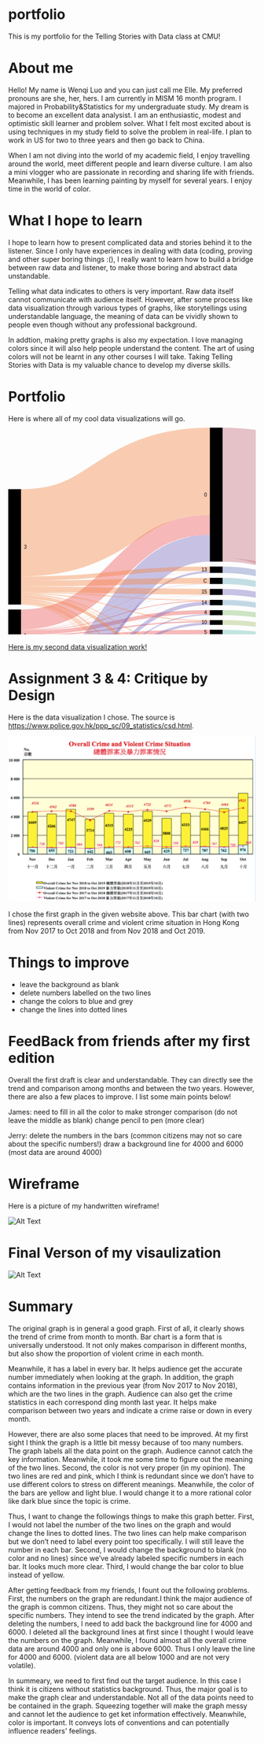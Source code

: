 # portfolio
This is my portfolio for the Telling Stories with Data class at CMU!


# About me

Hello! My name is Wenqi Luo and you can just call me Elle. My preferred pronouns are she, her, hers. I am currently in MISM 16 month program. I majored in Probability&Statistics for my undergraduate study. My dream is to become an excellent data analysist. I am an enthusiastic, modest and optimistic skill learner and problem solver. What I felt most excited about is using techniques in my study field to solve the problem in real-life. I plan to work in US for two to three years and then go back to China. 

When I am not diving into the world of my academic field, I enjoy travelling around the world, meet different people and learn diverse culture. I am also a mini vlogger who are passionate in recording and sharing life with friends. Meanwhile, I has been learning painting by myself for several years. I enjoy time in the world of color. 


# What I hope to learn

I hope to learn how to present complicated data and stories behind it to the listener. Since I only have experiences in dealing with data (coding, proving and other super boring things :(), I really want to learn how to build a bridge between raw data and listener, to make those boring and abstract data unstandable. 

Telling what data indicates to others is very important. Raw data itself cannot communicate with audience itself. However, after some process like data visualization through various types of graphs, like storytellings using understandable language, the meaning of data can be vividly shown to people even though without any professional background. 

In addtion, making pretty graphs is also my expectation. I love managing colors since it will also help people understand the content. The art of using colors will not be learnt in any other courses I will take. Taking Telling Stories with Data is my valuable chance to develop my diverse skills. 


# Portfolio

Here is where all of my cool data visualizations will go. 
<svg width="847" height="723" xmlns="http://www.w3.org/2000/svg"><g transform="translate(0, 10)"><g class="links" fill="none" stroke-opacity="0.4"><path d="M26,470.2524828113064C218.25,470.2524828113064,218.25,590.2647058823527,410.5,590.2647058823527" stroke-width="2.3155080213903743" style="stroke: rgb(235, 82, 82);"></path><path d="M26,441.97020626432385C218.25,441.97020626432385,218.25,450.8884644766997,410.5,450.8884644766997" stroke-width="1.9847211611917495" style="stroke: rgb(235, 82, 82);"></path><path d="M26,389.7058823529413C218.25,389.7058823529413,218.25,197.479755538579,410.5,197.479755538579" stroke-width="40.35599694423224" style="stroke: rgb(235, 82, 82);"></path><path d="M26,436.6776165011459C218.25,436.6776165011459,218.25,433.9419404125286,410.5,433.9419404125286" stroke-width="8.600458365164247" style="stroke: rgb(235, 82, 82);"></path><path d="M26,422.1229946524064C218.25,422.1229946524064,218.25,394.42551566080954,410.5,394.42551566080954" stroke-width="2.6462948815889993" style="stroke: rgb(235, 82, 82);"></path><path d="M26,467.60618792971735C218.25,467.60618792971735,218.25,558.687165775401,410.5,558.687165775401" stroke-width="2.9770817417876243" style="stroke: rgb(235, 82, 82);"></path><path d="M26,416.8304048892284C218.25,416.8304048892284,218.25,374.83269671504956,410.5,374.83269671504956" stroke-width="7.938884644766998" style="stroke: rgb(235, 82, 82);"></path><path d="M26,443.9549274255156C218.25,443.9549274255156,218.25,468.49656226126825,410.5,468.49656226126825" stroke-width="1.9847211611917495" style="stroke: rgb(235, 82, 82);"></path><path d="M26,462.9751718869366C218.25,462.9751718869366,218.25,541.0790679908328,410.5,541.0790679908328" stroke-width="6.284950343773874" style="stroke: rgb(235, 82, 82);"></path><path d="M26,472.89877769289535C218.25,472.89877769289535,218.25,617.211229946524,410.5,617.211229946524" stroke-width="0.9923605805958747" style="stroke: rgb(235, 82, 82);"></path><path d="M26,456.0286478227655C218.25,456.0286478227655,218.25,523.801757066463,410.5,523.801757066463" stroke-width="7.608097784568373" style="stroke: rgb(235, 82, 82);"></path><path d="M26,471.9064171122995C218.25,471.9064171122995,218.25,604.564935064935,410.5,604.564935064935" stroke-width="0.9923605805958747" style="stroke: rgb(235, 82, 82);"></path><path d="M26,427.9117647058823C218.25,427.9117647058823,218.25,415.1760886172649,410.5,415.1760886172649" stroke-width="8.931245225362872" style="stroke: rgb(235, 82, 82);"></path><path d="M26,448.5859434682964C218.25,448.5859434682964,218.25,506.02826585179537,410.5,506.02826585179537" stroke-width="7.277310924369748" style="stroke: rgb(235, 82, 82);"></path><path d="M26,410.54545454545456C218.25,410.54545454545456,218.25,317.37738731856365,410.5,317.37738731856365" stroke-width="0.6615737203972498" style="stroke: rgb(235, 82, 82);"></path><path d="M26,412.0339954163484C218.25,412.0339954163484,218.25,352.42818945760115,410.5,352.42818945760115" stroke-width="1.6539343009931247" style="stroke: rgb(235, 82, 82);"></path><path d="M26,475.8758594346829C218.25,475.8758594346829,218.25,692.5038197097019,410.5,692.5038197097019" stroke-width="0.3307868601986249" style="stroke: rgb(235, 82, 82);"></path><path d="M26,410.04927425515666C218.25,410.04927425515666,218.25,291.00343773873163,410.5,291.00343773873163" stroke-width="0.3307868601986249" style="stroke: rgb(235, 82, 82);"></path><path d="M26,474.2219251336898C218.25,474.2219251336898,218.25,628.865164247517,410.5,628.865164247517" stroke-width="1.6539343009931247" style="stroke: rgb(235, 82, 82);"></path><path d="M26,411.0416348357525C218.25,411.0416348357525,218.25,339.4511077158134,410.5,339.4511077158134" stroke-width="0.3307868601986249" style="stroke: rgb(235, 82, 82);"></path><path d="M26,475.37967914438497C218.25,475.37967914438497,218.25,650.6844919786093,410.5,650.6844919786093" stroke-width="0.6615737203972498" style="stroke: rgb(235, 82, 82);"></path><path d="M26,476.2066462948815C218.25,476.2066462948815,218.25,702.8346065699006,410.5,702.8346065699006" stroke-width="0.3307868601986249" style="stroke: rgb(235, 82, 82);"></path><path d="M26,513.6619556913676C218.25,513.6619556913676,218.25,244.9476699770817,410.5,244.9476699770817" stroke-width="54.57983193277311" style="stroke: rgb(117, 105, 191);"></path><path d="M26,557.6566080977848C218.25,557.6566080977848,218.25,398.22956455309367,410.5,398.22956455309367" stroke-width="4.9618029029793735" style="stroke: rgb(117, 105, 191);"></path><path d="M26,562.4530175706649C218.25,562.4530175706649,218.25,454.196333078686,410.5,454.196333078686" stroke-width="4.6310160427807485" style="stroke: rgb(117, 105, 191);"></path><path d="M26,542.9365928189459C218.25,542.9365928189459,218.25,293.1535523300227,410.5,293.1535523300227" stroke-width="3.969442322383499" style="stroke: rgb(117, 105, 191);"></path><path d="M26,574.8575248281131C218.25,574.8575248281131,218.25,574.3105423987776,410.5,574.3105423987776" stroke-width="5.623376623376624" style="stroke: rgb(117, 105, 191);"></path><path d="M26,549.0561497326205C218.25,549.0561497326205,218.25,357.0592055003819,410.5,357.0592055003819" stroke-width="7.608097784568373" style="stroke: rgb(117, 105, 191);"></path><path d="M26,567.4148204736442C218.25,567.4148204736442,218.25,472.13521772345314,410.5,472.13521772345314" stroke-width="5.292589763177999" style="stroke: rgb(117, 105, 191);"></path><path d="M26,570.5572956455311C218.25,570.5572956455311,218.25,491.8934300993126,410.5,491.8934300993126" stroke-width="0.9923605805958747" style="stroke: rgb(117, 105, 191);"></path><path d="M26,554.0179526355998C218.25,554.0179526355998,218.25,379.95989304812827,410.5,379.95989304812827" stroke-width="2.3155080213903743" style="stroke: rgb(117, 105, 191);"></path><path d="M26,545.0867074102371C218.25,545.0867074102371,218.25,339.781894576012,410.5,339.781894576012" stroke-width="0.3307868601986249" style="stroke: rgb(117, 105, 191);"></path><path d="M26,577.8346065699009C218.25,577.8346065699009,218.25,617.8728036669213,410.5,617.8728036669213" stroke-width="0.3307868601986249" style="stroke: rgb(117, 105, 191);"></path><path d="M26,571.7150496562263C218.25,571.7150496562263,218.25,560.5064935064935,410.5,560.5064935064935" stroke-width="0.6615737203972498" style="stroke: rgb(117, 105, 191);"></path><path d="M26,571.2188693659284C218.25,571.2188693659284,218.25,509.83231474407955,410.5,509.83231474407955" stroke-width="0.3307868601986249" style="stroke: rgb(117, 105, 191);"></path><path d="M26,213.65087853323155C218.25,213.65087853323155,218.25,88.65087853323142,410.5,88.65087853323142" stroke-width="177.30175706646295" style="stroke: rgb(242, 130, 63);"></path><path d="M26,354.5660809778458C218.25,354.5660809778458,218.25,602.7456073338425,410.5,602.7456073338425" stroke-width="2.6462948815889993" style="stroke: rgb(242, 130, 63);"></path><path d="M26,343.98090145148973C218.25,343.98090145148973,218.25,488.08938120702834,410.5,488.08938120702834" stroke-width="6.615737203972499" style="stroke: rgb(242, 130, 63);"></path><path d="M26,328.59931245225374C218.25,328.59931245225374,218.25,333.4969442322382,410.5,333.4969442322382" stroke-width="11.577540106951872" style="stroke: rgb(242, 130, 63);"></path><path d="M26,316.8563789152025C218.25,316.8563789152025,218.25,311.0924369747898,410.5,311.0924369747898" stroke-width="11.908326967150497" style="stroke: rgb(242, 130, 63);"></path><path d="M26,338.8537051184111C218.25,338.8537051184111,218.25,449.0691367456073,410.5,449.0691367456073" stroke-width="1.6539343009931247" style="stroke: rgb(242, 130, 63);"></path><path d="M26,306.6019862490452C218.25,306.6019862490452,218.25,286.53781512605025,410.5,286.53781512605025" stroke-width="8.600458365164247" style="stroke: rgb(242, 130, 63);"></path><path d="M26,349.10809778456843C218.25,349.10809778456843,218.25,555.7100840336134,410.5,555.7100840336134" stroke-width="2.9770817417876243" style="stroke: rgb(242, 130, 63);"></path><path d="M26,350.92742551566084C218.25,350.92742551566084,218.25,571.1680672268907,410.5,571.1680672268907" stroke-width="0.6615737203972498" style="stroke: rgb(242, 130, 63);"></path><path d="M26,352.25057295645536C218.25,352.25057295645536,218.25,588.1145912910617,410.5,588.1145912910617" stroke-width="1.9847211611917495" style="stroke: rgb(242, 130, 63);"></path><path d="M26,359.0317035905272C218.25,359.0317035905272,218.25,671.8422459893045,410.5,671.8422459893045" stroke-width="0.3307868601986249" style="stroke: rgb(242, 130, 63);"></path><path d="M26,337.0343773873186C218.25,337.0343773873186,218.25,392.1100076394191,410.5,392.1100076394191" stroke-width="1.9847211611917495" style="stroke: rgb(242, 130, 63);"></path><path d="M26,356.7161955691368C218.25,356.7161955691368,218.25,615.8880825057295,410.5,615.8880825057295" stroke-width="1.6539343009931247" style="stroke: rgb(242, 130, 63);"></path><path d="M26,358.5355233002292C218.25,358.5355233002292,218.25,661.3460656990065,410.5,661.3460656990065" stroke-width="0.6615737203972498" style="stroke: rgb(242, 130, 63);"></path><path d="M26,335.2150496562262C218.25,335.2150496562262,218.25,350.77425515660804,410.5,350.77425515660804" stroke-width="1.6539343009931247" style="stroke: rgb(242, 130, 63);"></path><path d="M26,347.4541634835753C218.25,347.4541634835753,218.25,537.7711993888465,410.5,537.7711993888465" stroke-width="0.3307868601986249" style="stroke: rgb(242, 130, 63);"></path><path d="M26,359.3624904507258C218.25,359.3624904507258,218.25,682.1730328495032,410.5,682.1730328495032" stroke-width="0.3307868601986249" style="stroke: rgb(242, 130, 63);"></path><path d="M26,340.1768525592056C218.25,340.1768525592056,218.25,467.0080213903745,410.5,467.0080213903745" stroke-width="0.9923605805958747" style="stroke: rgb(242, 130, 63);"></path><path d="M26,357.87394957983196C218.25,357.87394957983196,218.25,640.0229182582121,410.5,640.0229182582121" stroke-width="0.6615737203972498" style="stroke: rgb(242, 130, 63);"></path><path d="M436.5,589.2723453017569C628.75,589.2723453017569,628.75,560.9262796027502,821,560.9262796027502" stroke-width="4.3002291825821235" style="stroke: rgb(191, 153, 105);"></path><path d="M436.5,452.3770053475935C628.75,452.3770053475935,628.75,504.692513368984,821,504.692513368984" stroke-width="8.269671504965622" style="stroke: rgb(191, 169, 105);"></path><path d="M436.5,132.3147440794499C628.75,132.3147440794499,628.75,262.31474407944995,821,262.31474407944995" stroke-width="264.6294881588999" style="stroke: rgb(191, 105, 121);"></path><path d="M436.5,268.43353705118403C628.75,268.43353705118403,628.75,411.41061879297183,821,411.41061879297183" stroke-width="7.608097784568373" style="stroke: rgb(191, 105, 121);"></path><path d="M436.5,433.9419404125286C628.75,433.9419404125286,628.75,496.25744843391914,821,496.25744843391914" stroke-width="8.600458365164247" style="stroke: rgb(180, 191, 105);"></path><path d="M436.5,395.9140565317033C628.75,395.9140565317033,628.75,478.229564553094,821,478.229564553094" stroke-width="9.592818945760122" style="stroke: rgb(164, 191, 105);"></path><path d="M436.5,557.6948051948052C628.75,557.6948051948052,628.75,549.679526355997,821,549.679526355997" stroke-width="6.284950343773874" style="stroke: rgb(148, 191, 105);"></path><path d="M436.5,554.386936592819C628.75,554.386936592819,628.75,395.4564553093964,821,395.4564553093964" stroke-width="0.3307868601986249" style="stroke: rgb(148, 191, 105);"></path><path d="M436.5,375.9904507257448C628.75,375.9904507257448,628.75,468.3059587471353,821,468.3059587471353" stroke-width="10.254392666157372" style="stroke: rgb(132, 191, 105);"></path><path d="M436.5,470.6466768525593C628.75,470.6466768525593,628.75,512.9621848739497,821,512.9621848739497" stroke-width="8.269671504965622" style="stroke: rgb(116, 191, 105);"></path><path d="M436.5,540.9136745607334C628.75,540.9136745607334,628.75,543.2291825821238,821,543.2291825821238" stroke-width="6.615737203972499" style="stroke: rgb(105, 191, 110);"></path><path d="M436.5,616.715049656226C628.75,616.715049656226,628.75,566.7150496562263,821,566.7150496562263" stroke-width="2.6462948815889993" style="stroke: rgb(105, 191, 126);"></path><path d="M436.5,615.2265087853323C628.75,615.2265087853323,628.75,397.4411764705881,821,397.4411764705881" stroke-width="0.3307868601986249" style="stroke: rgb(105, 191, 126);"></path><path d="M436.5,523.801757066463C628.75,523.801757066463,628.75,536.1172650878534,821,536.1172650878534" stroke-width="7.608097784568373" style="stroke: rgb(105, 191, 143);"></path><path d="M436.5,602.0840336134452C628.75,602.0840336134452,628.75,396.61420932009156,821,396.61420932009156" stroke-width="1.3231474407944996" style="stroke: rgb(105, 191, 159);"></path><path d="M436.5,603.9033613445376C628.75,603.9033613445376,628.75,564.2341482047365,821,564.2341482047365" stroke-width="2.3155080213903743" style="stroke: rgb(105, 191, 159);"></path><path d="M436.5,415.1760886172649C628.75,415.1760886172649,628.75,487.49159663865555,821,487.49159663865555" stroke-width="8.931245225362872" style="stroke: rgb(105, 191, 175);"></path><path d="M436.5,506.19365928189467C628.75,506.19365928189467,628.75,528.509167303285,821,528.509167303285" stroke-width="7.608097784568373" style="stroke: rgb(105, 191, 191);"></path><path d="M436.5,311.5886172650877C628.75,311.5886172650877,628.75,434.23491214667695,821,434.23491214667695" stroke-width="12.239113827349122" style="stroke: rgb(105, 175, 191);"></path><path d="M436.5,305.30366692131383C628.75,305.30366692131383,628.75,394.7948815889992,821,394.7948815889992" stroke-width="0.3307868601986249" style="stroke: rgb(105, 175, 191);"></path><path d="M436.5,355.5706646294881C628.75,355.5706646294881,628.75,457.8861726508786,821,457.8861726508786" stroke-width="10.585179526355997" style="stroke: rgb(105, 159, 191);"></path><path d="M436.5,350.1126814362108C628.75,350.1126814362108,628.75,395.1256684491978,821,395.1256684491978" stroke-width="0.3307868601986249" style="stroke: rgb(105, 159, 191);"></path><path d="M436.5,692.5038197097019C628.75,692.5038197097019,628.75,572.503819709702,821,572.503819709702" stroke-width="0.3307868601986249" style="stroke: rgb(105, 143, 191);"></path><path d="M436.5,288.68792971734126C628.75,288.68792971734126,628.75,421.66501145912923,821,421.66501145912923" stroke-width="12.900687547746372" style="stroke: rgb(105, 126, 191);"></path><path d="M436.5,628.865164247517C628.75,628.865164247517,628.75,568.8651642475173,821,568.8651642475173" stroke-width="1.6539343009931247" style="stroke: rgb(105, 110, 191);"></path><path d="M436.5,333.8277310924368C628.75,333.8277310924368,628.75,446.47402597402606,821,446.47402597402606" stroke-width="12.239113827349122" style="stroke: rgb(116, 105, 191);"></path><path d="M436.5,650.6844919786093C628.75,650.6844919786093,628.75,570.6844919786097,821,570.6844919786097" stroke-width="0.6615737203972498" style="stroke: rgb(132, 105, 191);"></path><path d="M436.5,702.8346065699006C628.75,702.8346065699006,628.75,572.8346065699006,821,572.8346065699006" stroke-width="0.3307868601986249" style="stroke: rgb(148, 105, 191);"></path><path d="M436.5,574.1451489686783C628.75,574.1451489686783,628.75,555.7990832696715,821,555.7990832696715" stroke-width="5.954163483575249" style="stroke: rgb(164, 105, 191);"></path><path d="M436.5,571.0026737967914C628.75,571.0026737967914,628.75,395.787242169595,821,395.787242169595" stroke-width="0.3307868601986249" style="stroke: rgb(164, 105, 191);"></path><path d="M436.5,488.5855614973263C628.75,488.5855614973263,628.75,520.9010695187167,821,520.9010695187167" stroke-width="7.608097784568373" style="stroke: rgb(180, 105, 191);"></path><path d="M436.5,671.8422459893045C628.75,671.8422459893045,628.75,571.8422459893048,821,571.8422459893048" stroke-width="0.3307868601986249" style="stroke: rgb(191, 105, 185);"></path><path d="M436.5,661.3460656990065C628.75,661.3460656990065,628.75,571.3460656990069,821,571.3460656990069" stroke-width="0.6615737203972498" style="stroke: rgb(191, 105, 169);"></path><path d="M436.5,682.1730328495032C628.75,682.1730328495032,628.75,572.1730328495034,821,572.1730328495034" stroke-width="0.3307868601986249" style="stroke: rgb(191, 105, 153);"></path><path d="M436.5,640.0229182582121C628.75,640.0229182582121,628.75,570.0229182582125,821,570.0229182582125" stroke-width="0.6615737203972498" style="stroke: rgb(191, 105, 137);"></path></g><g class="nodes" font-family="Arial, Helvetica" font-size="10"><g><rect x="410.5" y="-5.684341886080802e-14" height="272.23758594346816" width="26" fill="#000"></rect><text x="404.5" y="136.11879297173402" dy="0.35em" text-anchor="end">0</text></g><g><rect x="410.5" y="628.0381970970204" height="1.6539343009931144" width="26" fill="#000"></rect><text x="404.5" y="628.865164247517" dy="0.35em" text-anchor="end">1</text></g><g><rect x="410.5" y="391.11764705882325" height="9.5928189457602" width="26" fill="#000"></rect><text x="404.5" y="395.91405653170335" dy="0.35em" text-anchor="end">10</text></g><g><rect x="410.5" y="448.24216959511074" height="8.2696715049658" width="26" fill="#000"></rect><text x="404.5" y="452.37700534759364" dy="0.35em" text-anchor="end">11</text></g><g><rect x="410.5" y="570.8372803666921" height="6.284950343773744" width="26" fill="#000"></rect><text x="404.5" y="573.979755538579" dy="0.35em" text-anchor="end">12</text></g><g><rect x="410.5" y="282.2375859434681" height="12.90068754774643" width="26" fill="#000"></rect><text x="404.5" y="288.6879297173413" dy="0.35em" text-anchor="end">13</text></g><g><rect x="410.5" y="639.6921313980135" height="0.6615737203972003" width="26" fill="#000"></rect><text x="404.5" y="640.0229182582121" dy="0.35em" text-anchor="end">13 15</text></g><g><rect x="410.5" y="671.6768525592051" height="0.33078686019871384" width="26" fill="#000"></rect><text x="404.5" y="671.8422459893045" dy="0.35em" text-anchor="end">13 15 B</text></g><g><rect x="410.5" y="349.9472880061115" height="10.9159663865546" width="26" fill="#000"></rect><text x="404.5" y="355.4052711993888" dy="0.35em" text-anchor="end">14</text></g><g><rect x="410.5" y="327.70817417876225" height="12.239113827349229" width="26" fill="#000"></rect><text x="404.5" y="333.82773109243686" dy="0.35em" text-anchor="end">15</text></g><g><rect x="410.5" y="682.0076394194039" height="0.33078686019871384" width="26" fill="#000"></rect><text x="404.5" y="682.1730328495032" dy="0.35em" text-anchor="end">15 16</text></g><g><rect x="410.5" y="484.7815126050421" height="7.608097784568372" width="26" fill="#000"></rect><text x="404.5" y="488.5855614973263" dy="0.35em" text-anchor="end">16</text></g><g><rect x="410.5" y="587.1222307104658" height="4.300229182582143" width="26" fill="#000"></rect><text x="404.5" y="589.2723453017569" dy="0.35em" text-anchor="end">2</text></g><g><rect x="410.5" y="429.64171122994645" height="8.600458365164286" width="26" fill="#000"></rect><text x="404.5" y="433.9419404125286" dy="0.35em" text-anchor="end">3</text></g><g><rect x="410.5" y="370.8632543926661" height="10.254392666157173" width="26" fill="#000"></rect><text x="404.5" y="375.99045072574467" dy="0.35em" text-anchor="end">4</text></g><g><rect x="410.5" y="410.71046600458345" height="8.931245225363" width="26" fill="#000"></rect><text x="404.5" y="415.17608861726495" dy="0.35em" text-anchor="end">5</text></g><g><rect x="410.5" y="650.3537051184107" height="0.6615737203972003" width="26" fill="#000"></rect><text x="404.5" y="650.6844919786093" dy="0.35em" text-anchor="end">5 7</text></g><g><rect x="410.5" y="692.3384262796026" height="0.33078686019871384" width="26" fill="#000"></rect><text x="404.5" y="692.5038197097019" dy="0.35em" text-anchor="end">5 9</text></g><g><rect x="410.5" y="537.6058059587472" height="6.615737203972458" width="26" fill="#000"></rect><text x="404.5" y="540.9136745607334" dy="0.35em" text-anchor="end">6</text></g><g><rect x="410.5" y="502.3896103896105" height="7.608097784568372" width="26" fill="#000"></rect><text x="404.5" y="506.19365928189467" dy="0.35em" text-anchor="end">7</text></g><g><rect x="410.5" y="519.9977081741788" height="7.608097784568372" width="26" fill="#000"></rect><text x="404.5" y="523.801757066463" dy="0.35em" text-anchor="end">8</text></g><g><rect x="410.5" y="702.6692131398013" height="0.33078686019871384" width="26" fill="#000"></rect><text x="404.5" y="702.8346065699006" dy="0.35em" text-anchor="end">8 10</text></g><g><rect x="410.5" y="466.51184110007654" height="8.269671504965572" width="26" fill="#000"></rect><text x="404.5" y="470.6466768525593" dy="0.35em" text-anchor="end">9</text></g><g><rect x="410.5" y="601.422459893048" height="3.6386554621849427" width="26" fill="#000"></rect><text x="404.5" y="603.2417876241404" dy="0.35em" text-anchor="end">A</text></g><g><rect x="410.5" y="615.0611153552329" height="2.977081741787515" width="26" fill="#000"></rect><text x="404.5" y="616.5496562261267" dy="0.35em" text-anchor="end">B</text></g><g><rect x="410.5" y="305.13827349121453" height="12.569900687547715" width="26" fill="#000"></rect><text x="404.5" y="311.4232238349884" dy="0.35em" text-anchor="end">C</text></g><g><rect x="410.5" y="661.015278838808" height="0.6615737203972003" width="26" fill="#000"></rect><text x="404.5" y="661.3460656990065" dy="0.35em" text-anchor="end">C D</text></g><g><rect x="410.5" y="554.2215431627196" height="6.615737203972458" width="26" fill="#000"></rect><text x="404.5" y="557.5294117647059" dy="0.35em" text-anchor="end">D</text></g><g><rect x="0" y="369.52788388082513" height="106.84415584415592" width="26" fill="#000"></rect><text x="32" y="422.9499618029031" dy="0.35em" text-anchor="start">1</text></g><g><rect x="0" y="486.37203972498105" height="91.62796027501889" width="26" fill="#000"></rect><text x="32" y="532.1860198624905" dy="0.35em" text-anchor="start">2</text></g><g><rect x="0" y="125.00000000000009" height="234.52788388082502" width="26" fill="#000"></rect><text x="32" y="242.2639419404126" dy="0.35em" text-anchor="start">3</text></g><g><rect x="821" y="129.99999999999997" height="267.60656990068765" width="26" fill="#000"></rect><text x="815" y="263.8032849503438" dy="0.35em" text-anchor="end">no</text></g><g><rect x="821" y="407.60656990068765" height="165.3934300993124" width="26" fill="#000"></rect><text x="815" y="490.3032849503438" dy="0.35em" text-anchor="end">yes</text></g></g></g></svg>


[Here is my second data visualization work!](/dataviz2.md)


# Assignment 3 & 4: Critique by Design

Here is the data visualization I chose. The source is https://www.police.gov.hk/ppp_sc/09_statistics/csd.html. 

![Alt Text](https://github.com/77meow/portfolio/blob/master/screenshot.png?raw=true)


I chose the first graph in the given website above. This bar chart (with two lines) represents overall  crime and violent crime situation in Hong Kong from Nov 2017 to Oct 2018 and from Nov 2018 and Oct 2019. 


# Things to improve

- leave the background as blank
- delete numbers labelled on the two lines 
- change the colors to blue and grey
- change the lines into dotted lines 

# FeedBack from friends after my first edition

Overall the first draft is clear and understandable. They can directly see the trend and comparison among months and between the two years. However, there are also a few places to improve. I list some main points below!

James: need to fill in all the color to make stronger comparison (do not leave the middle as blank)
        change pencil to pen (more clear)

Jerry: delete the numbers in the bars (common citizens may not so care about the specific numbers!)
       draw a background line for 4000 and 6000 (most data are around 4000)

# Wireframe 

Here is a picture of my handwritten wireframe!

![Alt Text](https://github.com/77meow/portfolio/blob/master/wireframe.jpeg?raw=true)


# Final Verson of my visaulization 

![Alt Text](https://github.com/77meow/portfolio/blob/master/finalgraph.jpeg?raw=true)


# Summary 

The original graph is in general a good graph. First of all, it clearly shows the trend of crime from month to month. Bar chart is a form that is universally understood. It not only makes comparison in different months, but also show the proportion of violent crime in each month. 

Meanwhile, it has a label in every bar. It helps audience get the accurate number immediately when looking at the graph.  In addition, the graph contains information in the previous year (from Nov 2017 to Nov 2018), which are the two lines in the graph. Audience can also get the crime statistics in each correspond ding month last year. It helps make comparison between two years and indicate a crime raise or down in every month. 

However, there are also some places that need to be improved. At my first sight I think the graph is a little bit messy because of too many numbers. The graph labels all the data point on the graph. Audience cannot catch the key information. Meanwhile, it took me some time to figure out the meaning of the two lines. Second, the color is not very proper (in my opinion). The two lines are red and pink, which I think is redundant since we don’t have to use different colors to stress on different meanings. Meanwhile, the color of the bars are yellow and light blue. I would change it to a more rational color like dark blue since the topic is crime. 

Thus, I want to change the followings things to make this graph better. 
First, I would not label the number of the two lines on the graph and would change the lines to dotted lines. The two lines can help make comparison but we don’t need to label every point too specifically. I will still leave the number in each bar. Second, I would change the background to blank (no color and no lines) since we’ve already labeled specific numbers in each bar. It looks much more clear. Third, I would change the bar color to blue instead of yellow. 

After getting feedback from my friends, I fount out the following problems. 
First, the numbers on the graph are redundant.I think the major audience of the graph is common citizens. Thus, they might not so care about the specific numbers. They intend to see the trend indicated by the graph. 
After deleting the numbers, I need to add back the background line for 4000 and 6000. I deleted all the background lines at first since I thought I would leave the numbers on the graph. Meanwhile, I found almost all the overall crime data are around 4000 and only one is above 6000. Thus I only leave the line for 4000 and 6000. (violent data are all below 1000 and are not very volatile).

In summeary, we need to first find out the target audience. In this case I think it is citizens without statistics background. Thus, the major goal is to make the graph clear and understandable. Not all of the data points need to be contained in the graph. Squeezing together will make the graph messy and cannot let the audience to get ket information effectively. Meanwhile, color is important. It conveys lots of conventions and can potentially influence readers' feelings. 

